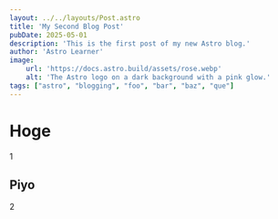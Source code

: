 ```yaml
---
layout: ../../layouts/Post.astro
title: 'My Second Blog Post'
pubDate: 2025-05-01
description: 'This is the first post of my new Astro blog.'
author: 'Astro Learner'
image:
    url: 'https://docs.astro.build/assets/rose.webp'
    alt: 'The Astro logo on a dark background with a pink glow.'
tags: ["astro", "blogging", "foo", "bar", "baz", "que"]
---
```


# Hoge
1

## Piyo
2

